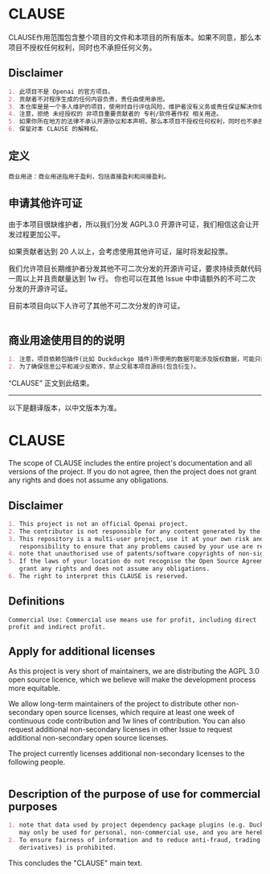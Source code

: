 # CLAUSE

CLAUSE作用范围包含整个项目的文件和本项目的所有版本。如果不同意，那么本项目不授权任何权利，同时也不承担任何义务。

## Disclaimer

```markdown
1. 此项目不是 Openai 的官方项目。
2. 贡献者不对程序生成的任何内容负责，责任由使用承担。
3. 本仓库是是一个多人维护的项目，使用时自行评估风险，维护者没有义务或责任保证解决你使用造成的任何问题。
4. 注意，拒绝 未经授权的 非项目重要贡献者的 专利/软件著作权 相关用途。
5. 如果你所在地方的法律不承认开源协议和本声明，那么本项目不授权任何权利，同时也不承担任何义务。
6. 保留对本 CLAUSE 的解释权。
```

## 定义

```
商业用途：商业用途指用于盈利，包括直接盈利和间接盈利。
```

## 申请其他许可证

由于本项目很缺维护者，所以我们分发 AGPL3.0 开源许可证，我们相信这会让开发过程更加公平。

如果贡献者达到 20 人以上，会考虑使用其他许可证，届时将发起投票。

我们允许项目长期维护者分发其他不可二次分发的开源许可证，要求持续贡献代码一周以上并且贡献量达到 1w 行。 你也可以在其他
Issue 中申请额外的不可二次分发的开源许可证。

目前本项目向以下人许可了其他不可二次分发的许可证。

```markdown

```

## 商业用途使用目的的说明

```markdown
1. 注意，项目依赖包插件(比如 Duckduckgo 插件)所使用的数据可能涉及版权数据，可能只能用于个人非商业用途使用，在此告知您风险。
2. 为了确保信息公平和减少反欺诈，禁止交易本项目源码(包含衍生)。
```

“CLAUSE” 正文到此结束。

------

以下是翻译版本，以中文版本为准。

# CLAUSE

The scope of CLAUSE includes the entire project's documentation and all versions of the project. If you do not agree,
then the project does not grant any rights and does not assume any obligations.

## Disclaimer

```markdown
1. This project is not an official Openai project.
2. The contributor is not responsible for any content generated by the program and the responsibility lies with the use.
3. This repository is a multi-user project, use it at your own risk and the maintainer has no obligation or
   responsibility to ensure that any problems caused by your use are resolved.
4. note that unauthorised use of patents/software copyrights of non-significant contributors to the project is denied.
5. If the laws of your location do not recognise the Open Source Agreement and this statement, then the project does not
   grant any rights and does not assume any obligations.
6. The right to interpret this CLAUSE is reserved.
```

## Definitions

```
Commercial Use: Commercial use means use for profit, including direct profit and indirect profit.
```

## Apply for additional licenses

As this project is very short of maintainers, we are distributing the AGPL 3.0 open source licence, which we believe
will make the development process more equitable.

We allow long-term maintainers of the project to distribute other non-secondary open source licenses, which require at
least one week of continuous code contribution and 1w lines of contribution. You can also request additional
non-secondary licenses in other
Issue to request additional non-secondary open source licenses.

The project currently licenses additional non-secondary licenses to the following people.

```markdown

```

## Description of the purpose of use for commercial purposes

```markdown
1. note that data used by project dependency package plugins (e.g. Duckduckgo plugin) may involve copyrighted data and
   may only be used for personal, non-commercial use, and you are hereby informed of the risks.
2. To ensure fairness of information and to reduce anti-fraud, trading in the source code of this project (including
   derivatives) is prohibited.
```

This concludes the "CLAUSE" main text.